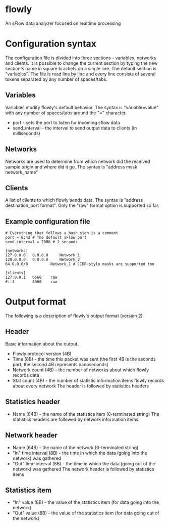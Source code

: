flowly
======

An sFlow data analyzer focused on realtime processing

Configuration syntax
======
The configuration file is divided into three sections - variables, networks and clients.
It is possible to change the current section by typing the new section's name in square brackets on a single line.
The default section is "variables".
The file is read line by line and every line consists of several tokens separated by any number of spaces/tabs.

Variables
------
Variables modify flowly's default behavior. The syntax is "variable=value" with any number of spaces/tabs around the "=" character.

- port - sets the port to listen for incoming sflow data
- send_interval - the interval to send output data to clients (in milliseconds)

Networks
------
Networks are used to determine from which network did the received sample origin and where did it go.
The syntax is "address mask network_name"

Clients
------
A list of clients to which flowly sends data. The syntax is "address destination_port format".
Only the "raw" format option is supported so far.

Example configuration file
------
	# Everything that follows a hash sign is a comment
	port = 6343 # The default sFlow port
	send_interval = 2000 # 2 seconds
	
	[networks]
	127.0.0.0	0.0.0.0		Network_1
	128.0.0.0	0.0.0.0		Network_2
	64.0.0.0/8			Network_1 # CIDR-style masks are supported too
	
	[clients]
	127.0.0.1	6666	raw
	#::1		6666	raw

Output format
======
The following is a description of flowly's output format (version 2).

Header
------
Basic information about the output.
- Flowly protocol version (4B)
- Time (8B) - the time this packet was sent (the first 4B is the seconds part, the second 4B represents nanoseconds)
- Network count (4B) - the number of networks about which flowly records data
- Stat count (4B) - the number of statistic information items flowly records about every network
The header is followed by <Stat count> statistics headers

Statistics header
------
- Name (64B) - the name of the statistics item (0-terminated string)
The statistics headers are followed by <Network count> network information items

Network header
------
- Name (64B) - the name of the network (0-terminated string)
- "In" time interval (8B) - the time in which the data (going into the network) was gathered
- "Out" time interval (8B) - the time in which the data (going out of the network) was gathered
The network header is followed by <Stat count> statistics items

Statistics item
------
- "In" value (8B) - the value of the statistics item (for data going into the network)
- "Out" value (8B) - the value of the statistics item (for data going out of the network)
